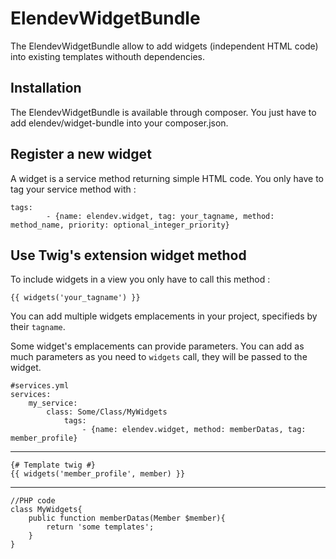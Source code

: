 ElendevWidgetBundle
===================

The ElendevWidgetBundle allow to add widgets (independent HTML code) into existing templates withouth dependencies.

Installation
------------
The ElendevWidgetBundle is available through composer.
You just have to add elendev/widget-bundle into your composer.json.

Register a new widget
---------------------
A widget is a service method returning simple HTML code.
You only have to tag your service method with :

    tags:
            - {name: elendev.widget, tag: your_tagname, method: method_name, priority: optional_integer_priority}


Use Twig's extension widget method
---------------------------------

To include widgets in a view you only have to call this method :

`{{ widgets('your_tagname') }}`

You can add multiple widgets emplacements in your project, specifieds by their `tagname`.

Some widget's emplacements can provide parameters. You can add as much parameters as you need to `widgets` call, they will be passed to the widget.


    #services.yml
    services:
        my_service:
            class: Some/Class/MyWidgets
                tags:
                    - {name: elendev.widget, method: memberDatas, tag: member_profile}
---
    {# Template twig #}
    {{ widgets('member_profile', member) }}
---

    //PHP code
    class MyWidgets{
        public function memberDatas(Member $member){
            return 'some templates';
        }
    }
